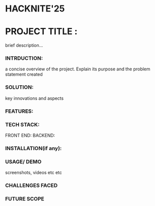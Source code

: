 # HACKNITE'25
# PROJECT TITLE :
brief description...

### INTRDUCTION:
a concise overview of the project. Explain its purpose and the problem statement created

### SOLUTION:
key innovations and aspects 

### FEATURES:

### TECH STACK: 
FRONT END:
BACKEND:

### INSTALLATION(if any):

### USAGE/ DEMO
screenshots, videos etc etc

### CHALLENGES FACED

### FUTURE SCOPE
